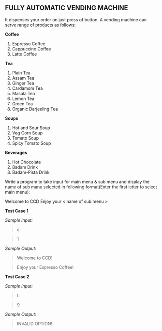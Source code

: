 ## FULLY AUTOMATIC VENDING MACHINE ## 

It dispenses your order on just press of button. A vending machine can serve range of products as follows:

**Coffee**

1. Espresso Coffee
2. Cappuccino Coffee
3. Latte Coffee

**Tea**

1. Plain Tea
2. Assam Tea
3. Ginger Tea
4. Cardamom Tea
5. Masala Tea
6. Lemon Tea
7. Green Tea
8. Organic Darjeeling Tea

**Soups**

1. Hot and Sour Soup
2. Veg Corn Soup
3. Tomato Soup
4. Spicy Tomato Soup

**Beverages**

1. Hot Chocolate
2. Badam Drink
3. Badam-Pista Drink

Write a program to take input for main menu & sub menu and display the name of sub manu selected in following format(Enter the first letter to select main menu):

Welcome to CCD
Enjoy your < name of sub menu >


**Test Case 1**

*Sample Input:*

> c

> 1


*Sample Output:*

> Welcome to CCD!

> Enjoy your Expresso Coffee!



**Test Case 2**

*Sample Input:*

> t

> 9

*Sample Output:*

> INVALID OPTION!
